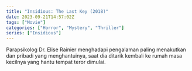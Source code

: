 ```yaml
---
title: "Insidious: The Last Key (2018)"
date: 2023-09-21T14:57:02Z
tags: ["Movie"]
categories: ["Horror", "Mystery", "Thriller"]
series: ["Insidious"]
---
```


Parapsikolog Dr. Elise Rainier menghadapi pengalaman paling menakutkan dan pribadi yang menghantuinya, saat dia ditarik kembali ke rumah masa kecilnya yang hantu tempat teror dimulai.

<mux-player stream-type="on-demand"
  src="https://kp3d-my.sharepoint.com/personal/ryoo_kp3d_onmicrosoft_com/_layouts/15/download.aspx?share=ERc9vhI-mE9DkYqfGDFypx8B2NuAHUGlcnUSDkzDLAV2tA" metadata-video-title="Insidious: The Last Key (2018)" prefer-playback="mse" controls>
  </mux-player>
  
  
  <script src="https://cdn.jsdelivr.net/npm/@mux/mux-player"></script>
  
 <script id="96CGmrV6G4upyUW9NE01o4caJeH7JkYSo2vadNvEQiqE" type="application/ld+json">
 {
  "@context": "https://schema.org/",
  "@type": "VideoObject",
  "name": "Insidious: The Last Key (2018)",
  "contentUrl": "https://stream.mux.com/COFyMr9zI6kNK01jdG7QZ402kz8FpP3syGQfJuDBybRJY.m3u8",
  "thumbnailUrl": "https://www.themoviedb.org/t/p/original/jpDyo4FT7xCPs9Enx0B6dIeP85e.jpg?width=314&fit_mode=preserve&time=25",
  "uploadDate": "2023-09-21T14:57:02Z",
}

</script>